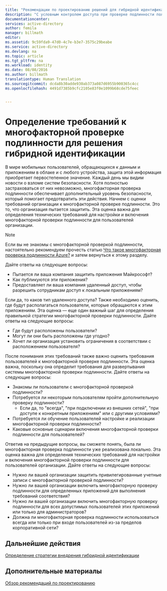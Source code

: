 ```yaml
---
title: "Рекомендации по проектированию решений для гибридной идентификации Azure Active Directory ― определение требований к многофакторной проверке подлинности"
description: "С условным контролем доступа при проверке подлинности пользователя и перед предоставлением ему доступа к приложению Azure Active Directory проверяет определенные условия, которые вы можете выбрать. Если эти условия выполняются, пользователь проходит проверку подлинности, и ему дается доступ к приложению."
documentationcenter: 
services: active-directory
author: femila
manager: billmath
editor: 
ms.assetid: 9c59fda9-47d0-4c7e-b3e7-3575c29beabe
ms.service: active-directory
ms.devlang: na
ms.topic: article
ms.tgt_pltfrm: na
ms.workload: identity
ms.date: 08/08/2016
ms.author: billmath
translationtype: Human Translation
ms.sourcegitcommit: dcda8b30adde930ab373a087d6955b900365c4cc
ms.openlocfilehash: 4491d7385b9cfc2105e83f0e1099b68cde75feec


---
```

# <a name="determine-multi-factor-authentication-requirements-for-your-hybrid-identity-solution"></a>Определение требований к многофакторной проверке подлинности для решения гибридной идентификации
В мире мобильных пользователей, обращающихся к данным и приложениям в облаке и с любого устройства, защита этой информация приобретает первостепенное значение.  Каждый день мы видим новости о взломе систем безопасности.  Хотя полностью застраховаться от них невозможно, многофакторная проверка подлинности обеспечивает дополнительный уровень безопасности, который помогает предотвратить эти действия.
Начнем с оценки требований организации к многофакторной проверке подлинности. Это то, что организация пытается защитить.  Эта оценка важна для определения технических требований для настройки и включения многофакторной проверки подлинности для пользователей организации.

> [!NOTE]
> Если вы не знакомы с многофакторной проверкой подлинности, настоятельно рекомендуем прочесть статью [Что такое многофакторная проверка подлинности Azure?](../multi-factor-authentication/multi-factor-authentication.md) и затем вернуться к этому разделу.
> 
> 

Дайте ответы на следующие вопросы:

* Пытается ли ваша компания защитить приложения Майкрософт? 
* Как публикуются эти приложения?
* Предоставляет ли ваша компания удаленный доступ, чтобы разрешить сотрудникам доступ к локальным приложениям?

Если да, то каков тип удаленного доступа? Также необходимо оценить, где будут располагаться пользователи, которые обращаются к этим приложениям. Эта оценка — еще один важный шаг для определения правильной стратегии многофакторной проверки подлинности. Дайте ответы на следующие вопросы:

* Где будут расположены пользователи?
* Могут ли они быть расположены где угодно?
* Хочет ли организация установить ограничения в соответствии с расположением пользователя?

После понимания этих требований также важно оценить требования пользователей к многофакторной проверке подлинности. Эта оценка важна, поскольку она определит требования для развертывания системы многофакторной проверки подлинности. Дайте ответы на следующие вопросы:

* Знакомы ли пользователи с многофакторной проверкой подлинности?
* Потребуется ли некоторым пользователям пройти дополнительную проверку подлинности?  
  * Если да, то "всегда", "при подключении из внешних сетей", "при доступе к конкретным приложениям" или с другими условиями?
* Потребуется ли обучение пользователей настройке и реализации многофакторной проверки подлинности?
* Каковые основные сценарии включения многофакторной проверки подлинности для пользователей?

Ответив на предыдущие вопросы, вы сможете понять, была ли многофакторная проверка подлинности уже реализована локально. Эта оценка важна для определения технических требований для настройки и включения многофакторной проверки подлинности для пользователей организации. Дайте ответы на следующие вопросы:

* Нужно ли вашей организации защитить привилегированные учетные записи с многофакторной проверкой подлинности?
* Нужно ли вашей организации включить многофакторную проверку подлинности для определенных приложений для выполнения требований соответствия?
* Нужно ли вашей организации включить многофакторную проверку подлинности для всех допустимых пользователей этих приложений или только для администраторов?
* Должна ли многофакторная проверка подлинности использоваться всегда или только при входе пользователей из-за пределов корпоративной сети?

## <a name="next-steps"></a>Дальнейшие действия
[Определение стратегии внедрения гибридной идентификации](active-directory-hybrid-identity-design-considerations-identity-adoption-strategy.md)

## <a name="see-also"></a>Дополнительные материалы
[Обзор рекомендаций по проектированию](active-directory-hybrid-identity-design-considerations-overview.md)




<!--HONumber=Dec16_HO4-->


